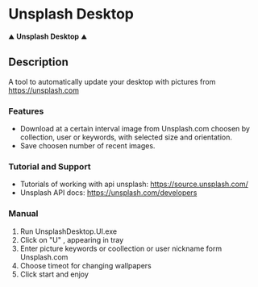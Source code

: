 # Unsplash Desktop

:mountain: **Unsplash Desktop** :mountain:


## Description

A tool to automatically update your desktop with pictures from https://unsplash.com

### Features 

- Download at a certain interval image from Unsplash.com choosen by collection, user or keywords, with selected size and orientation.
- Save choosen number of recent images.

### Tutorial and Support

- Tutorials of working with api unsplash: https://source.unsplash.com/
- Unsplash API docs: https://unsplash.com/developers

### Manual
1. Run UnsplashDesktop.UI.exe
2. Click on "U" , appearing in tray
3. Enter picture keywords or coollection or user nickname form Unsplash.com
4. Choose timeot for changing wallpapers
5. Click start and enjoy